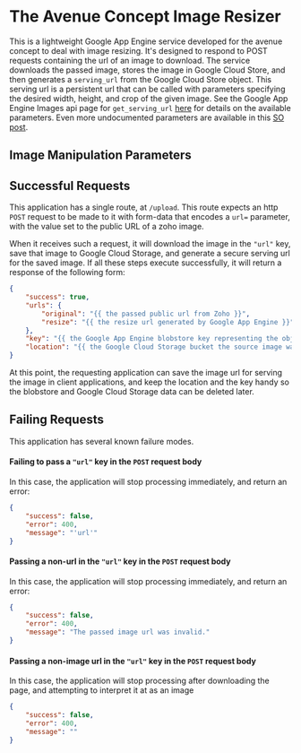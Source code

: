 # The Avenue Concept Image Resizer

This is a lightweight Google App Engine service developed for the avenue concept to deal with image resizing. It's designed to respond to POST requests containing the url of an image to download. The service downloads the passed image, stores the image in Google Cloud Store, and then generates a `serving_url` from the Google Cloud Store object. This serving url is a persistent url that can be called with parameters specifying the desired width, height, and crop of the given image. See the Google App Engine Images api page for `get_serving_url` [here](https://cloud.google.com/appengine/docs/standard/python/refdocs/google.appengine.api.images#google.appengine.api.images.get_serving_url) for details on the available parameters. Even more undocumented parameters are available in this [SO post](https://stackoverflow.com/questions/25148567/list-of-all-the-app-engine-images-service-get-serving-url-uri-options).

## Image Manipulation Parameters



## Successful Requests

This application has a single route, at `/upload`. This route expects an http `POST` request to be made to it with form-data that encodes a `url=` parameter, with the value set to the public URL of a zoho image.

When it receives such a request, it will download the image in the `"url"` key, save that image to Google Cloud Storage, and generate a secure serving url for the saved image. If all these steps execute successfully, it will return a response of the following form:

```json
{
    "success": true,
    "urls": {
        "original": "{{ the passed public url from Zoho }}",
        "resize": "{{ the resize url generated by Google App Engine }}"
    },
    "key": "{{ the Google App Engine blobstore key representing the object; useful for deletion later }}",
    "location": "{{ the Google Cloud Storage bucket the source image was saved to; useful for deletion later }}"
}
```

At this point, the requesting application can save the image url for serving the image in client applications, and keep the location and the key handy so the blobstore and Google Cloud Storage data can be deleted later.


## Failing Requests

This application has several known failure modes.

#### Failing to pass a `"url"` key in the `POST` request body

In this case, the application will stop processing immediately, and return an error:

```json
{
    "success": false,
    "error": 400,
    "message": "'url'"
}
```

#### Passing a non-url in the `"url"` key in the `POST` request body

In this case, the application will stop processing immediately, and return an error:

```json
{
    "success": false,
    "error": 400,
    "message": "The passed image url was invalid."
}
```

#### Passing a non-image url in the `"url"` key in the `POST` request body

In this case, the application will stop processing after downloading the page, and attempting to interpret it at as an image

```json
{
    "success": false,
    "error": 400,
    "message": ""
}
```
